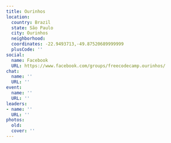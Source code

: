 ```yaml
---
title: Ourinhos
location:
  country: Brazil
  state: São Paulo
  city: Ourinhos
  neighborhood: 
  coordinates: -22.9493713,-49.87520689999999
  plusCode: ''
social:
  name: Facebook
  URL: https://www.facebook.com/groups/freecodecamp.ourinhos/
chat:
  name: ''
  URL: ''
event:
  name: ''
  URL: ''
leaders:
- name: ''
  URL: ''
photos:
  old: 
  cover: ''
---
```

